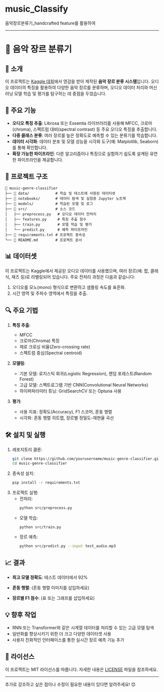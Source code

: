 # music_Classify
음악장르분류기_handcrafted feature를 활용하여

---

# 🎵 음악 장르 분류기

## 📌 소개
이 프로젝트는 [Kaggle 대회](https://www.kaggle.com/competitions/2024-ml-project4)에서 영감을 받아 제작된 **음악 장르 분류 시스템**입니다. 오디오 데이터의 특징을 활용하여 다양한 음악 장르를 분류하며, 오디오 데이터 처리와 머신러닝 모델 학습 및 평가를 탐구하는 데 중점을 두었습니다.

## 🚀 주요 기능
- **오디오 특징 추출**: Librosa 또는 Essentia 라이브러리를 사용해 MFCC, 크로마(chroma), 스펙트럼 대비(spectral contrast) 등 주요 오디오 특징을 추출합니다.
- **다중 클래스 분류**: 여러 장르를 높은 정확도로 예측할 수 있는 분류기를 학습합니다.
- **데이터 시각화**: 데이터 분포 및 모델 성능을 시각화 도구(예: Matplotlib, Seaborn)를 통해 확인합니다.
- **확장 가능한 파이프라인**: 다른 알고리즘이나 특징으로 실험하기 쉽도록 설계된 유연한 파이프라인을 제공합니다.

## 📂 프로젝트 구조
```
📁 music-genre-classifier
├── 📁 data/            # 학습 및 테스트에 사용된 데이터셋
├── 📁 notebooks/       # 데이터 탐색 및 실험용 Jupyter 노트북
├── 📁 models/          # 학습된 모델 및 로그
├── 📁 src/             # 소스 코드
│   ├── preprocess.py   # 오디오 데이터 전처리
│   ├── features.py     # 특징 추출 함수
│   ├── train.py        # 모델 학습 및 평가
│   └── predict.py      # 예측 파이프라인
├── 📄 requirements.txt # 프로젝트 종속성
└── 📄 README.md        # 프로젝트 문서
```

## 📊 데이터셋
이 프로젝트는 Kaggle에서 제공된 오디오 데이터를 사용했으며, 여러 장르(예: 팝, 클래식, 재즈 등)로 라벨링되어 있습니다. 주요 전처리 과정은 다음과 같습니다:
1. 오디오를 모노(mono) 형식으로 변환하고 샘플링 속도를 표준화.
2. 시간 영역 및 주파수 영역에서 특징을 추출.

## 🔍 주요 기법
1. **특징 추출**:
   - MFCC
   - 크로마(Chroma) 특징
   - 제로 크로싱 비율(Zero-crossing rate)
   - 스펙트럼 중심(Spectral centroid)

2. **모델링**:
   - 기본 모델: 로지스틱 회귀(Logistic Regression), 랜덤 포레스트(Random Forest)
   - 고급 모델: 스펙트로그램 기반 CNN(Convolutional Neural Networks)
   - 하이퍼파라미터 튜닝: GridSearchCV 또는 Optuna 사용

3. **평가**:
   - 사용 지표: 정확도(Accuracy), F1 스코어, 혼동 행렬
   - 시각화: 혼동 행렬 히트맵, 장르별 정밀도-재현율 곡선

## 🛠️ 설치 및 실행
1. 레포지토리 클론:
   ```bash
   git clone https://github.com/yourusername/music-genre-classifier.git
   cd music-genre-classifier
   ```
2. 종속성 설치:
   ```bash
   pip install -r requirements.txt
   ```
3. 프로젝트 실행:
   - 전처리:
     ```bash
     python src/preprocess.py
     ```
   - 모델 학습:
     ```bash
     python src/train.py
     ```
   - 장르 예측:
     ```bash
     python src/predict.py --input test_audio.mp3
     ```

## 📈 결과
- **최고 모델 정확도**: 테스트 데이터에서 92%
- **혼동 행렬**:
  (혼동 행렬 이미지를 삽입하세요)
  
- **장르별 F1 점수**:
  (표 또는 그래프를 삽입하세요)

## 💡 향후 작업
- RNN 또는 Transformer와 같은 시계열 데이터를 처리할 수 있는 고급 모델 탐색
- 일반화를 향상시키기 위한 더 크고 다양한 데이터셋 사용
- 사용자 친화적인 인터페이스를 통한 실시간 장르 예측 기능 추가


## 📄 라이선스
이 프로젝트는 MIT 라이선스를 따릅니다. 자세한 내용은 [LICENSE](LICENSE) 파일을 참조하세요.

---

추가로 강조하고 싶은 점이나 수정이 필요한 내용이 있다면 알려주세요! 😊
